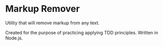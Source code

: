 # Markup Remover
Utility that will remove markup from any text.

Created for the purpose of practicing applying TDD principles.
Written in Node.js.